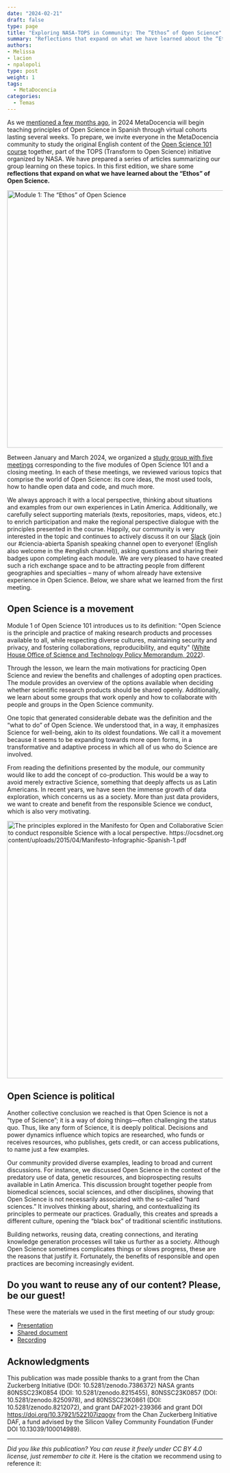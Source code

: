 ```yaml
---
date: "2024-02-21"
draft: false
type: page
title: "Exploring NASA-TOPS in Community: The “Ethos” of Open Science"
summary: "Reflections that expand on what we have learned about the “Ethos” of Open Science."
authors:
- Melissa
- lacion
- npalopoli
type: post
weight: 1
tags: 
  - MetaDocencia
categories:
  - Temas
---
```


As we [mentioned a few months ago](https://www.metadocencia.org/en/post/nasatops/), in 2024 MetaDocencia will begin teaching principles of Open Science in Spanish through virtual cohorts lasting several weeks. To prepare, we invite everyone in the MetaDocencia community to study the original English content of the [Open Science 101 course](https://openscience101.org/) together, part of the TOPS (Transform to Open Science) initiative organized by NASA. We have prepared a series of articles summarizing our group learning on these topics. In this first edition, we share some **reflections that expand on what we have learned about the “Ethos” of Open Science.**

<img src="https://www.metadocencia.org/img/Modulo1_PreNASATOPS.jpg" alt="Module 1: The “Ethos” of Open Science" width="600px"/>

Between January and March 2024, we organized a [study group with five meetings](https://www.metadocencia.org/nasa-tops/mision_exploracion/mision-exploracion-2024/) corresponding to the five modules of Open Science 101 and a closing meeting. In each of these meetings, we reviewed various topics that comprise the world of Open Science: its core ideas, the most used tools, how to handle open data and code, and much more.

We always approach it with a local perspective, thinking about situations and examples from our own experiences in Latin America. Additionally, we carefully select supporting materials (texts, repositories, maps, videos, etc.) to enrich participation and make the regional perspective dialogue with the principles presented in the course. Happily, our community is very interested in the topic and continues to actively discuss it on our [Slack](https://w3id.org/metadocencia/slack) (join our #ciencia-abierta Spanish speaking channel open to everyone! (English also welcome in the #english channel)), asking questions and sharing their badges upon completing each module.
We are very pleased to have created such a rich exchange space and to be attracting people from different geographies and specialties – many of whom already have extensive experience in Open Science. Below, we share what we learned from the first meeting.

## Open Science is a movement

Module 1 of Open Science 101 introduces us to its definition: "Open Science is the principle and practice of making research products and processes available to all, while respecting diverse cultures, maintaining security and privacy, and fostering collaborations, reproducibility, and equity" ([White House Office of Science and Technology Policy Memorandum, 2022](https://open.science.gov/)).

Through the lesson, we learn the main motivations for practicing Open Science and review the benefits and challenges of adopting open practices. The module provides an overview of the options available when deciding whether scientific research products should be shared openly. Additionally, we learn about some groups that work openly and how to collaborate with people and groups in the Open Science community.

One topic that generated considerable debate was the definition and the “what to do” of Open Science. We understood that, in a way, it emphasizes Science for well-being, akin to its oldest foundations. We call it a movement because it seems to be expanding towards more open forms, in a transformative and adaptive process in which all of us who do Science are involved.

From reading the definitions presented by the module, our community would like to add the concept of co-production. This would be a way to avoid merely extractive Science, something that deeply affects us as Latin Americans. In recent years, we have seen the immense growth of data exploration, which concerns us as a society. More than just data providers, we want to create and benefit from the responsible Science we conduct, which is also very motivating.

<img src="https://www.metadocencia.org/img/Principios_Manifiesto_CA.jpg" alt="The principles explored in the Manifesto for Open and Collaborative Science inspire us to conduct responsible Science with a local perspective. https://ocsdnet.org/wp-content/uploads/2015/04/Manifesto-Infographic-Spanish-1.pdf" width="600px"/>

## Open Science is political

Another collective conclusion we reached is that Open Science is not a “type of Science”; it is a way of doing things—often challenging the status quo. Thus, like any form of Science, it is deeply political. Decisions and power dynamics influence which topics are researched, who funds or receives resources, who publishes, gets credit, or can access publications, to name just a few examples.

Our community provided diverse examples, leading to broad and current discussions. For instance, we discussed Open Science in the context of the predatory use of data, genetic resources, and bioprospecting results available in Latin America. This discussion brought together people from biomedical sciences, social sciences, and other disciplines, showing that Open Science is not necessarily associated with the so-called “hard sciences.” It involves thinking about, sharing, and contextualizing its principles to permeate our practices. Gradually, this creates and spreads a different culture, opening the “black box” of traditional scientific institutions.

Building networks, reusing data, creating connections, and iterating knowledge generation processes will take us further as a society. Although Open Science sometimes complicates things or slows progress, these are the reasons that justify it. Fortunately, the benefits of responsible and open practices are becoming increasingly evident.

## Do you want to reuse any of our content? Please, be our guest!
These were the materials we used in the first meeting of our study group:
- [Presentation](http://tiny.cc/Pre-TOPS-Encuentro-1)
- [Shared document](http://tiny.cc/Pre-TOPS-DC-Encuentro-1)
- [Recording](https://youtu.be/fRRBpIZACSo)
  
## Acknowledgments
This publication was made possible thanks to a grant from the Chan Zuckerberg Initiative (DOI: 10.5281/zenodo.7386372) NASA grants 80NSSC23K0854 (DOI: 10.5281/zenodo.8215455), 80NSSC23K0857 (DOI: 10.5281/zenodo.8250978), and 80NSSC23K0861 (DOI: 10.5281/zenodo.8212072), and grant DAF2021-239366 and grant DOI https://doi.org/10.37921/522107izqogv from the Chan Zuckerberg Initiative DAF, a fund advised by the Silicon Valley Community Foundation (Funder DOI 10.13039/100014989).

--- 

*Did you like this publication? You can reuse it freely under CC BY 4.0 license, just remember to cite it.*
Here is the citation we recommend using to reference it: 
